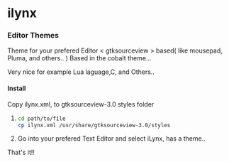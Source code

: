 # ilynx
### Editor Themes

Theme for your prefered Editor < gtksourceview > based( like mousepad, Pluma, and others.. )
Based in the cobalt theme...

Very nice for example Lua laguage,C, and Others..

#### Install
Copy ilynx.xml, to gtksourceview-3.0 styles folder
1. ```bash
   cd path/to/file
   cp ilynx.xml /usr/share/gtksourceview-3.0/styles
   ```
2. Go into your prefered Text Editor and select iLynx, has a theme..

That's it!!
